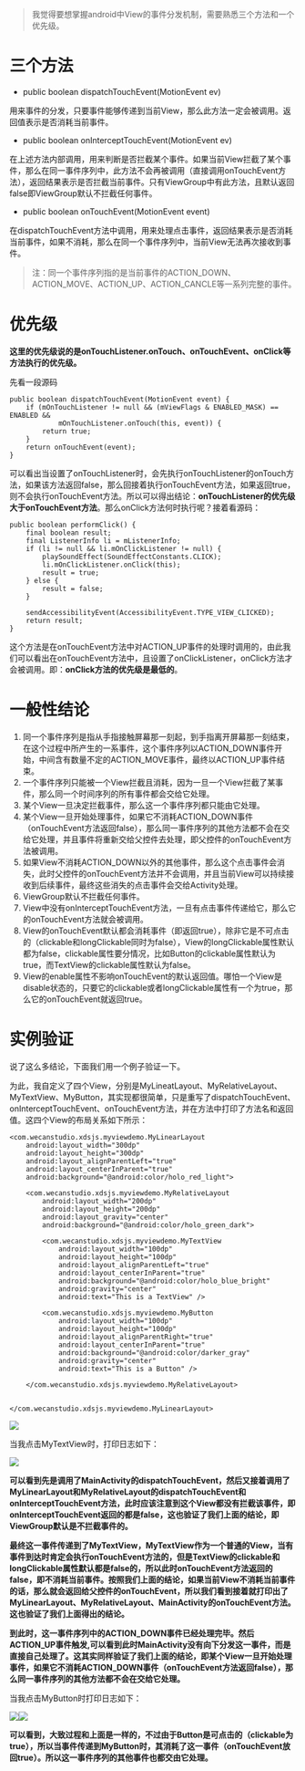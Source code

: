 

> 我觉得要想掌握android中View的事件分发机制，需要熟悉三个方法和一个优先级。

# **三个方法**

- public boolean dispatchTouchEvent(MotionEvent ev)

用来事件的分发，只要事件能够传递到当前View，那么此方法一定会被调用。返回值表示是否消耗当前事件。

- public boolean onInterceptTouchEvent(MotionEvent ev)

在上述方法内部调用，用来判断是否拦截某个事件。如果当前View拦截了某个事件，那么在同一事件序列中，此方法不会再被调用（直接调用onTouchEvent方法），返回结果表示是否拦截当前事件。只有ViewGroup中有此方法，且默认返回false即ViewGroup默认不拦截任何事件。

- public boolean onTouchEvent(MotionEvent event)

在dispatchTouchEvent方法中调用，用来处理点击事件，返回结果表示是否消耗当前事件，如果不消耗，那么在同一个事件序列中，当前View无法再次接收到事件。

> 注：同一个事件序列指的是当前事件的ACTION\_DOWN、ACTION\_MOVE、ACTION\_UP、ACTION\_CANCLE等一系列完整的事件。

# 优先级

**这里的优先级说的是onTouchListener.onTouch、onTouchEvent、onClick等方法执行的优先级。**

先看一段源码

	public boolean dispatchTouchEvent(MotionEvent event) {  
        if (mOnTouchListener != null && (mViewFlags & ENABLED_MASK) == ENABLED &&  
                mOnTouchListener.onTouch(this, event)) {  
            return true;  
        }  
        return onTouchEvent(event);  
    } 

可以看出当设置了onTouchListener时，会先执行onTouchListener的onTouch方法，如果该方法返回false，那么回接着执行onTouchEvent方法，如果返回true，则不会执行onTouchEvent方法。所以可以得出结论：**onTouchListener的优先级大于onTouchEvent方法**。那么onClick方法何时执行呢？接着看源码：

	public boolean performClick() {
        final boolean result;
        final ListenerInfo li = mListenerInfo;
        if (li != null && li.mOnClickListener != null) {
            playSoundEffect(SoundEffectConstants.CLICK);
            li.mOnClickListener.onClick(this);
            result = true;
        } else {
            result = false;
        }

        sendAccessibilityEvent(AccessibilityEvent.TYPE_VIEW_CLICKED);
        return result;
    }

这个方法是在onTouchEvent方法中对ACTION_UP事件的处理时调用的，由此我们可以看出在onTouchEvent方法中，且设置了onClickListener，onClick方法才会被调用。即：**onClick方法的优先级是最低的**。

# 一般性结论

1. 同一个事件序列是指从手指接触屏幕那一刻起，到手指离开屏幕那一刻结束，在这个过程中所产生的一系事件，这个事件序列以ACTION\_DOWN事件开始，中间含有数量不定的ACTION\_MOVE事件，最终以ACTION\_UP事件结束。
2. 一个事件序列只能被一个View拦截且消耗，因为一旦一个View拦截了某事件，那么同一个时间序列的所有事件都会交给它处理。
3. 某个View一旦决定拦截事件，那么这一个事件序列都只能由它处理。
4. 某个View一旦开始处理事件，如果它不消耗ACTION_DOWN事件（onTouchEvent方法返回false），那么同一事件序列的其他方法都不会在交给它处理，并且事件将重新交给父控件去处理，即父控件的onTouchEvent方法被调用。
5. 如果View不消耗ACTION_DOWN以外的其他事件，那么这个点击事件会消失，此时父控件的onTouchEvent方法并不会调用，并且当前View可以持续接收到后续事件，最终这些消失的点击事件会交给Activity处理。
6. ViewGroup默认不拦截任何事件。
7. View中没有onInterceptTouchEvent方法，一旦有点击事件传递给它，那么它的onTouchEvent方法就会被调用。
8. View的onTouchEvent默认都会消耗事件（即返回true），除非它是不可点击的（clickable和longClickable同时为false），View的longClickable属性默认都为false，clickable属性要分情况，比如Button的clickable属性默认为true，而TextView的clickable属性默认为false。
9. View的enable属性不影响onTouchEvent的默认返回值。哪怕一个View是disable状态的，只要它的clickable或者longClickable属性有一个为true，那么它的onTouchEvent就返回true。

# 实例验证

说了这么多结论，下面我们用一个例子验证一下。

为此，我自定义了四个View，分别是MyLineatLayout、MyRelativeLayout、MyTextView、MyButton，其实现都很简单，只是重写了dispatchTouchEvent、onInterceptTouchEvent、onTouchEvent方法，并在方法中打印了方法名和返回值。这四个View的布局关系如下所示：

    <com.wecanstudio.xdsjs.myviewdemo.MyLinearLayout
        android:layout_width="300dp"
        android:layout_height="300dp"
        android:layout_alignParentLeft="true"
        android:layout_centerInParent="true"
        android:background="@android:color/holo_red_light">

        <com.wecanstudio.xdsjs.myviewdemo.MyRelativeLayout
            android:layout_width="200dp"
            android:layout_height="200dp"
            android:layout_gravity="center"
            android:background="@android:color/holo_green_dark">

            <com.wecanstudio.xdsjs.myviewdemo.MyTextView
                android:layout_width="100dp"
                android:layout_height="100dp"
                android:layout_alignParentLeft="true"
                android:layout_centerInParent="true"
                android:background="@android:color/holo_blue_bright"
                android:gravity="center"
                android:text="This is a TextView" />

            <com.wecanstudio.xdsjs.myviewdemo.MyButton
                android:layout_width="100dp"
                android:layout_height="100dp"
                android:layout_alignParentRight="true"
                android:layout_centerInParent="true"
                android:background="@android:color/darker_gray"
                android:gravity="center"
                android:text="This is a Button" />

        </com.wecanstudio.xdsjs.myviewdemo.MyRelativeLayout>


    </com.wecanstudio.xdsjs.myviewdemo.MyLinearLayout>
</RelativeLayout>

![](https://raw.githubusercontent.com/WecanStudio/Android/master/%E5%9B%BE%E7%89%87/S51110-143153.jpg)

当我点击MyTextView时，打印日志如下：

![](https://raw.githubusercontent.com/WecanStudio/Android/master/%E5%9B%BE%E7%89%87/log1.png)

**可以看到先是调用了MainActivity的dispatchTouchEvent，然后又接着调用了MyLinearLayout和MyRelativeLayout的dispatchTouchEvent和onInterceptTouchEvent方法，此时应该注意到这个View都没有拦截该事件，即onInterceptTouchEvent返回的都是false，这也验证了我们上面的结论，即ViewGroup默认是不拦截事件的。**

**最终这一事件传递到了MyTextView，MyTextView作为一个普通的View，当有事件到达时肯定会执行onTouchEvent方法的，但是TextView的clickable和longClickable属性默认都是false的，所以此时onTouchEvent方法返回的false，即不消耗当前事件。按照我们上面的结论，如果当前View不消耗当前事件的话，那么就会返回给父控件的onTouchEvent，所以我们看到接着就打印出了MyLinearLayout、MyRelativeLayout、MainActivity的onTouchEvent方法。这也验证了我们上面得出的结论。**

**到此时，这一事件序列中的ACTION\_DOWN事件已经处理完毕。然后ACTION\_UP事件触发,可以看到此时MainActivity没有向下分发这一事件，而是直接自己处理了。这其实同样验证了我们上面的结论，即某个View一旦开始处理事件，如果它不消耗ACTION_DOWN事件（onTouchEvent方法返回false），那么同一事件序列的其他方法都不会在交给它处理。**


当我点击MyButton时打印日志如下：

![](https://raw.githubusercontent.com/WecanStudio/Android/master/%E5%9B%BE%E7%89%87/log2.png)![](https://raw.githubusercontent.com/WecanStudio/Android/master/%E5%9B%BE%E7%89%87/log3.png)

**可以看到，大致过程和上面是一样的，不过由于Button是可点击的（clickable为true），所以当事件传递到MyButton时，其消耗了这一事件（onTouchEvent放回true）。所以这一事件序列的其他事件也都交由它处理。**
